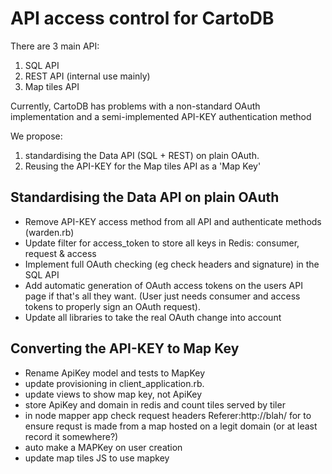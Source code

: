 API access control for CartoDB
===============================


There are 3 main API:






1. SQL API
2. REST API (internal use mainly)
3. Map tiles API

Currently, CartoDB has problems with a non-standard OAuth implementation and a semi-implemented API-KEY authentication method

We propose:

1. standardising the Data API (SQL + REST) on plain OAuth.
2. Reusing the API-KEY for the Map tiles API as a 'Map Key'


Standardising the Data API on plain OAuth
------------------------------------------
* Remove API-KEY access method from all API and authenticate methods (warden.rb)
* Update filter for access_token to store all keys in Redis: consumer, request & access
* Implement full OAuth checking (eg check headers and signature) in the SQL API
* Add automatic generation of OAuth access tokens on the users API page if that's all they want. (User just needs consumer and access tokens to properly sign an OAuth request).
* Update all libraries to take the real OAuth change into account

Converting the API-KEY to Map Key
----------------------------------
* Rename ApiKey model and tests to MapKey
* update provisioning in client_application.rb. 
* update views to show map key, not ApiKey
* store ApiKey and domain in redis and count tiles served by tiler
* in node mapper app check request headers Referer:http://blah/ for to ensure requst is made from a map hosted on a legit domain (or at least record it somewhere?)
* auto make a MAPKey on user creation
* update map tiles JS to use mapkey
